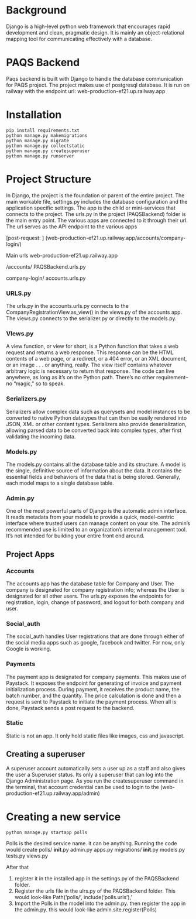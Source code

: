# Background

Django is a high-level python web framework that encourages rapid development and clean, pragmatic design. It is mainly an object-relational mapping tool for communicating effectively with a database.

# PAQS Backend

Paqs backend is built with Django to handle the database communication for PAQS project. The project makes use of postgresql database. It is run on railway with the endpoint url: web-production-ef21.up.railway.app

# Installation

```commandLine
pip install requirements.txt
python manage.py makemigrations
python manage.py migrate
python manage.py collectstatic
python manage.py createsuperuser
python manage.py runserver
```

# Project Structure

In Django, the project is the foundation or parent of the entire project. The main workable file, settings.py includes the database configuration and the application specific settings. The app is the child or mini-services that connects to the project. The urls.py in the project (PAQSBackend) folder is the main entry point. The various apps are connected to it through their url. The url serves as the API endpoint to the various apps

[post-request: ] (web-production-ef21.up.railway.app/accounts/company-login/)

Main urls
web-production-ef21.up.railway.app

/accounts/
PAQSBackend.urls.py

company-login/
accounts.urls.py

### URLS.py
The urls.py in the accounts.urls.py connects to the CompanyRegistrationView.as_view() in the views.py of the accounts app. The views.py connects to the serializer.py or directly to the models.py.

### VIews.py
A view function, or view for short, is a Python function that takes a web request and returns a web response. This response can be the HTML contents of a web page, or a redirect, or a 404 error, or an XML document, or an image . . . or anything, really. The view itself contains whatever arbitrary logic is necessary to return that response. The code can live anywhere, as long as it’s on the Python path. There’s no other requirement–no “magic,” so to speak.

### Serializers.py
Serializers allow complex data such as querysets and model instances to be converted to native Python datatypes that can then be easily rendered into JSON, XML or other content types. Serializers also provide deserialization, allowing parsed data to be converted back into complex types, after first validating the incoming data.

### Models.py
The models.py contains all the database table and its structure. A model is the single, definitive source of information about the data. It contains the essential fields and behaviors of the data that is being stored. Generally, each model maps to a single database table.

### Admin.py
One of the most powerful parts of Django is the automatic admin interface. It reads metadata from your models to provide a quick, model-centric interface where trusted users can manage content on your site. The admin’s recommended use is limited to an organization’s internal management tool. It’s not intended for building your entire front end around.

## Project Apps

### Accounts
The accounts app has the database table for Company and User. The company is designated for company registration info; whereas the User is designated for all other users. The urls.py exposes the endpoints for registration, login, change of password, and logout for both company and user.

### Social_auth
The social_auth handles User registrations that are done through either of the social media apps such as google, facebook and twitter. For now, only Google is working.

### Payments
The payment app is designated for company payments. This makes use of Paystack. It exposes the endpoint for generating of invoice and payment initialization process. During payment, it receives the product name, the batch number, and the quantity. The price calculation is done and then a request is sent to Paystack to initiate the payment process. When all is done, Paystack sends a post request to the backend. 

### Static
Static is not an app. It only hold static files like images, css and javascript. 

## Creating a superuser 
A superuser account automatically sets a user up as a staff and also gives the user a Superuser status. Its only a superuser that can log into the Django Administration page. As you run the createsuperuser command in the terminal, that account credential can be used to login to the (web-production-ef21.up.railway.app/admin)

# Creating a new service
```commandLine
python manage.py startapp polls
```

Polls is the desired service name. it can be anything. Running the code would create
polls/
    __init__.py
    admin.py
    apps.py
    migrations/
        __init__.py
    models.py
    tests.py
    views.py
    
After that 
1.	register it in the installed app in the settings.py of the PAQSBackend folder.
2.	Register the urls file in the ulrs.py of the PAQSBackend folder. This would look-like 
Path(‘polls/’, include(‘polls.urls’),’
3.	Import the Polls in the model into the admin.py. then register the app in the admin.py. this would look-like admin.site.register(Polls) 
